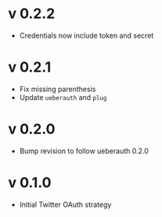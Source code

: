 # v 0.2.2

* Credentials now include token and secret

# v 0.2.1

* Fix missing parenthesis
* Update `ueberauth` and `plug`

# v 0.2.0

* Bump revision to follow ueberauth 0.2.0

# v 0.1.0

* Initial Twitter OAuth strategy
